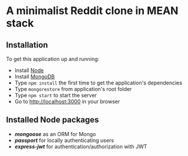 # A minimalist Reddit clone in MEAN stack

## Installation

To get this application up and running:

* Install [Node](https://nodejs.org)
* Install [MongoDB](https://www.mongodb.com)
* Type `npm install` the first time to get the application's dependencies
* Type `mongorestore` from application's root folder
* Type `npm start` to start the server
* Go to [http://localhost:3000](http://localhost:3000) in your browser

## Installed Node packages
* **_mongoose_** as an ORM for Mongo
* **_passport_** for locally authenticating users
* **_express-jwt_** for authentication/authorization with JWT